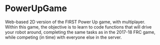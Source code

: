# PowerUpGame
Web-based 2D version of the FIRST Power Up game, with multiplayer. Within this game, the objective is to learn to code functions that will drive your robot around, completing the same tasks as in the 2017-18 FRC game, while competing (in time) with everyone else in the server.
